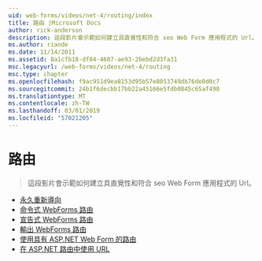 ```yaml
---
uid: web-forms/videos/net-4/routing/index
title: 路由 |Microsoft Docs
author: rick-anderson
description: 這段影片會示範如何建立具直覺性和符合 seo Web Form 應用程式的 Url。
ms.author: riande
ms.date: 11/14/2011
ms.assetid: 8a1cfb18-df04-4607-ae93-2bebd2d3fa31
msc.legacyurl: /web-forms/videos/net-4/routing
msc.type: chapter
ms.openlocfilehash: f9ac951d9ea8153d95b57e8053749db76de0d0c7
ms.sourcegitcommit: 24b1f6decbb17bb22a45166e5fdb0845c65af498
ms.translationtype: MT
ms.contentlocale: zh-TW
ms.lasthandoff: 03/01/2019
ms.locfileid: "57021205"
---
```

<a name="routing"></a>路由
====================
> 這段影片會示範如何建立具直覺性和符合 seo Web Form 應用程式的 Url。


- [永久重新導向](aspnet-4-quick-hit-permanent-redirect.md)
- [命令式 WebForms 路由](aspnet-4-quick-hit-imperative-webforms-routing.md)
- [宣告式 WebForms 路由](aspnet-4-quick-hit-declarative-webforms-routing.md)
- [輸出 WebForms 路由](aspnet-4-quick-hit-outbound-webforms-routing.md)
- [使用具有 ASP.NET Web Form 的路由](how-do-i-use-routing-with-aspnet-web-forms.md)
- [在 ASP.NET 路由中使用 URL](how-do-i-work-with-urls-in-aspnet-routing.md)
